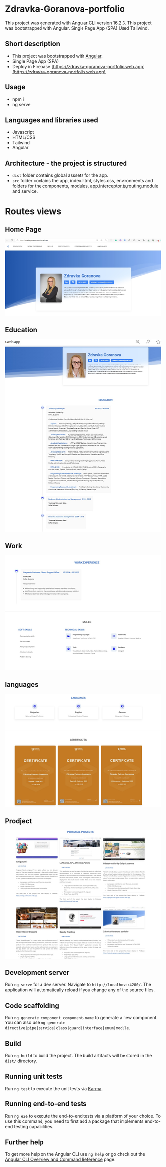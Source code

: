 # Zdravka-Goranova-portfolio

This project was generated with [Angular CLI](https://github.com/angular/angular-cli) version 16.2.3.
This project was bootstrapped with Angular. Single Page App (SPA) Used Тailwind.

## Short description
 - This project was bootstrapped with [Angular](https://github.com/facebook/angular).
 - Single Page App (SPA) 
 - Deploy in Firebase [https://zdravka-goranova-portfolio.web.app](https://zdravka-goranova-portfolio.web.app)
 ## Usage
- npm i
- ng serve

## Languages and libraries used
 - Javascript
 - HTML/CSS
 - Тailwind
 - Angular

 ## Architecture - the project is structured
 
 - `dist` folder contains global asssets for the app.
 - `src` folder contains the app, index.html, styles.css, environments and folders for the components, modules, app.interceptor.ts,routing.module and service.

 
# Routes views

## Home Page
![](/portFolio.jpg)

## Education
![](/education.jpg)

## Work
![](/work.jpg)

## languages
![](/languages.jpg)

## Prodject
![](/prodjectN.jpg)


## Development server

Run `ng serve` for a dev server. Navigate to `http://localhost:4200/`. The application will automatically reload if you change any of the source files.

## Code scaffolding

Run `ng generate component component-name` to generate a new component. You can also use `ng generate directive|pipe|service|class|guard|interface|enum|module`.

## Build

Run `ng build` to build the project. The build artifacts will be stored in the `dist/` directory.

## Running unit tests

Run `ng test` to execute the unit tests via [Karma](https://karma-runner.github.io).

## Running end-to-end tests

Run `ng e2e` to execute the end-to-end tests via a platform of your choice. To use this command, you need to first add a package that implements end-to-end testing capabilities.

## Further help

To get more help on the Angular CLI use `ng help` or go check out the [Angular CLI Overview and Command Reference](https://angular.io/cli) page.
